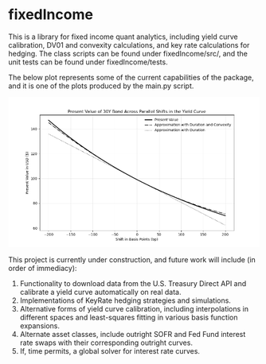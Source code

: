 # fixedIncome
This is a library for fixed income quant analytics, including yield curve calibration, DV01 and convexity calculations, and key rate calculations for hedging. The class scripts can be found under fixedIncome/src/, and the unit tests can be found under fixedIncome/tests. 

The below plot represents some of the current capabilities of the package, and it is one of the plots produced by the main.py script. 

![Thirty Year Bond PV](https://github.com/aflapan/fixedIncome/blob/master/docs/images/thrity_year_pv.png)


This project is currently under construction, and future work will include (in order of immediacy):

1. Functionality to download data from the U.S. Treasury Direct API and calibrate a yield curve automatically on real data.
2. Implementations of KeyRate hedging strategies and simulations.
3. Alternative forms of yield curve calibration, including interpolations in different spaces and least-squares fitting in various basis function expansions.
4. Alternate asset classes, include outright SOFR and Fed Fund interest rate swaps with their corresponding outright curves. 
5. If, time permits, a global solver for interest rate curves.
